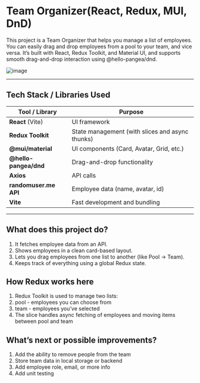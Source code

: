 # Team Organizer(React, Redux, MUI, DnD)

This project is a Team Organizer that helps you manage a list of employees. You can easily drag and drop employees from a pool to your team, and vice versa. It’s built with React, Redux Toolkit, and Material UI, and supports smooth drag-and-drop interaction using @hello-pangea/dnd.

![image](https://github.com/user-attachments/assets/b9bf916b-e981-4962-a0f3-c21d52419f44)

---

## Tech Stack / Libraries Used

| Tool / Library | Purpose |
|----------------|---------|
| **React** (Vite) | UI framework |
| **Redux Toolkit** | State management (with slices and async thunks) |
| **@mui/material** | UI components (Card, Avatar, Grid, etc.) |
| **@hello-pangea/dnd** | Drag-and-drop functionality |
| **Axios** | API calls |
| **randomuser.me API** | Employee data (name, avatar, id) |
| **Vite** | Fast development and bundling |

---

## What does this project do?

1. It fetches employee data from an API.
2. Shows employees in a clean card-based layout.
3. Lets you drag employees from one list to another (like Pool → Team).
4. Keeps track of everything using a global Redux state.

## How Redux works here

1. Redux Toolkit is used to manage two lists:
2. pool - employees you can choose from
3. team - employees you’ve selected
4. The slice handles async fetching of employees and moving items between pool and team




## What’s next or possible improvements?

1. Add the ability to remove people from the team
2. Store team data in local storage or backend
3. Add employee role, email, or more info
4. Add unit testing
